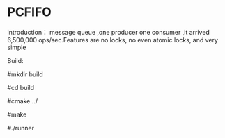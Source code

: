 # PCFIFO

introduction：
message queue ,one producer one consumer ,it arrived 6,500,000 ops/sec.Features are no locks, no even atomic locks, and very simple


Build:

#mkdir build

#cd build

#cmake ../

#make

#./runner

